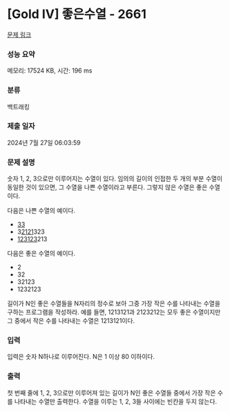 # [Gold IV] 좋은수열 - 2661 

[문제 링크](https://www.acmicpc.net/problem/2661) 

### 성능 요약

메모리: 17524 KB, 시간: 196 ms

### 분류

백트래킹

### 제출 일자

2024년 7월 27일 06:03:59

### 문제 설명

<p>숫자 1, 2, 3으로만 이루어지는 수열이 있다. 임의의 길이의 인접한 두 개의 부분 수열이 동일한 것이 있으면, 그 수열을 나쁜 수열이라고 부른다. 그렇지 않은 수열은 좋은 수열이다.</p>

<p>다음은 나쁜 수열의 예이다.</p>

<ul>
	<li><u>33</u></li>
	<li>3<u>2121</u>323</li>
	<li><u>123123</u>213</li>
</ul>

<p>다음은 좋은 수열의 예이다.</p>

<ul>
	<li>2</li>
	<li>32</li>
	<li>32123</li>
	<li>1232123</li>
</ul>

<p>길이가 N인 좋은 수열들을 N자리의 정수로 보아 그중 가장 작은 수를 나타내는 수열을 구하는 프로그램을 작성하라. 예를 들면, 1213121과 2123212는 모두 좋은 수열이지만 그 중에서 작은 수를 나타내는 수열은 1213121이다.</p>

### 입력 

 <p>입력은 숫자 N하나로 이루어진다. N은 1 이상 80 이하이다.</p>

### 출력 

 <p>첫 번째 줄에 1, 2, 3으로만 이루어져 있는 길이가 N인 좋은 수열들 중에서 가장 작은 수를 나타내는 수열만 출력한다. 수열을 이루는 1, 2, 3들 사이에는 빈칸을 두지 않는다.</p>

